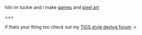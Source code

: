 hihi
im tuckie and i make [games](https://tuckie.zone/#/folio/games) and [pixel art](https://tuckie.zone/#/folio/art)

===

if thats your thing too check out my [TIGS style devlog forum](https://aregames.art) :> 
<!---
twuky/twuky is a ✨ special ✨ repository because its `README.md` (this file) appears on your GitHub profile.
You can click the Preview link to take a look at your changes.
--->
